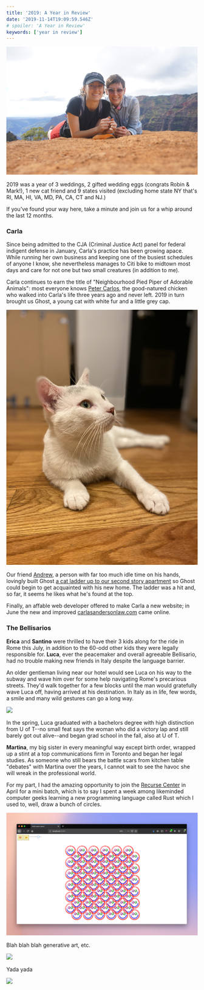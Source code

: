 ```yaml
---
title: '2019: A Year in Review'
date: '2019-11-14T19:09:59.546Z'
# spoiler: 'A Year in Review'
keywords: ['year in review']
---
```


![Taking a hike around the "Grand Canyon of the Pacific" in Waimea Canyon State Park, Kaua'i (Feb '19).](carlAless1.jpg)

2019 was a year of 3 weddings, 2 gifted wedding eggs (congrats Robin & Mark!), 1 new cat friend and 9 states visited (excluding home state NY that's RI, MA, HI, VA, MD, PA, CA, CT and NJ.)

If you've found your way here, take a minute and join us for a whip around the last 12 months.

### Carla

Since being admitted to the CJA (Criminal Justice Act) panel for federal indigent defense in January, Carla's practice has been growing apace. While running her own business and keeping one of the busiest schedules of anyone I know, she nevertheless manages to Citi bike to midtown most days and care for not one but two small creatures (in addition to me).

Carla continues to earn the title of "Neighbourhood Pied Piper of Adorable Animals": most everyone knows [Peter Carlos](https://twitter.com/alessbell/status/1174662627093602306), the good-natured chicken who walked into Carla's life three years ago and never left. 2019 in turn brought us Ghost, a young cat with white fur and a little grey cap.

![](ghost.jpg)

Our friend [Andrew](https://law-mf.com/), a person with far too much idle time on his hands, lovingly built Ghost [a cat ladder up to our second story apartment](https://twitter.com/alessbell/status/1186300433633075201) so Ghost could begin to get acquainted with his new home. The ladder was a hit and, so far, it seems he likes what he's found at the top.

Finally, an affable web developer offered to make Carla a new website; in June the new and improved [carlasandersonlaw.com](https://carlasandersonlaw.com) came online.

### The Bellisarios

**Erica** and **Santino** were thrilled to have their 3 kids along for the ride in Rome this July, in addition to the 60-odd other kids they were legally responsible for. **Luca**, ever the peacemaker and overall agreeable Bellisario, had no trouble making new friends in Italy despite the language barrier.

An older gentleman living near our hotel would see Luca on his way to the subway and wave him over for some help navigating Rome's precarious streets. They'd walk together for a few blocks until the man would gratefully wave Luca off, having arrived at his destination. In Italy as in life, few words, a smile and many wild gestures can go a long way.

![](luca1.jpg)

In the spring, Luca graduated with a bachelors degree with high distinction from U of T--no small feat says the woman who did a victory lap and still barely got out alive--and began grad school in the fall, also at U of T.

**Martina**, my big sister in every meaningful way except birth order, wrapped up a stint at a top communications firm in Toronto and began her legal studies. As someone who still bears the battle scars from kitchen table "debates" with Martina over the years, I cannot wait to see the havoc she will wreak in the professional world.

For my part, I had the amazing opportunity to join the [Recurse Center](https://recurse.com) in April for a mini batch, which is to say I spent a week among likeminded computer geeks learning a new programming language
called Rust which I used to, well, draw a bunch of circles.

![](circles2.png)

Blah blah blah generative art, etc.

![](ericaCarl1.jpg)

Yada yada

![](theNonnas.jpg)

